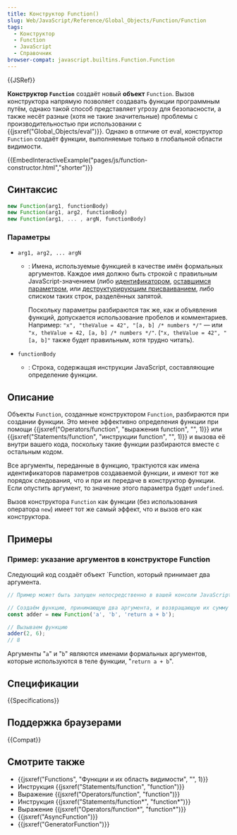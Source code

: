 ```yaml
---
title: Конструктор Function()
slug: Web/JavaScript/Reference/Global_Objects/Function/Function
tags:
  - Конструктор
  - Function
  - JavaScript
  - Справочник
browser-compat: javascript.builtins.Function.Function
---
```

{{JSRef}}

**Конструктор `Function`** создаёт новый **объект** `Function`. Вызов конструктора напрямую позволяет создавать функции программным путём, однако такой способ представляет угрозу для безопасности, а также несёт разные (хотя не такие значительные) проблемы с производительностью при использовании с {{jsxref("Global_Objects/eval")}}. Однако в отличие от eval, конструктор `Function` создаёт функции, выполняемые только в глобальной области видимости.

{{EmbedInteractiveExample("pages/js/function-constructor.html","shorter")}}

## Синтаксис

```js
new Function(arg1, functionBody)
new Function(arg1, arg2, functionBody)
new Function(arg1, ... , argN, functionBody)
```

### Параметры

- `arg1, arg2, ... argN`

  - : Имена, используемые функцией в качестве имён формальных аргументов. Каждое имя должно быть строкой с правильным JavaScript-значением (либо [идентификатором](/ru/docs/Glossary/Identifier), [оставшимся параметром](/ru/docs/Web/JavaScript/Reference/Functions/rest_parameters), или [деструктурирующим присваиванием](/ru/docs/Web/JavaScript/Reference/Operators/Destructuring_assignment), либо списком таких строк, разделённых запятой.

    Поскольку параметры разбираются так же, как и объявления функций, допускается использование пробелов и комментариев. Например: `"x", "theValue = 42", "[a, b] /* numbers */"` — или `"x, theValue = 42, [a, b] /* numbers */"`. (`"x, theValue = 42", "[a, b]"` также будет правильным, хотя трудно читать).

- `functionBody`
  - : Строка, содержащая инструкции JavaScript, составляющие определение функции.

## Описание

Объекты `Function`, созданные конструктором `Function`, разбираются при создании функции. Это менее эффективно определения функции при помощи {{jsxref("Operators/function", "выражения function", "", 1)}} или {{jsxref("Statements/function", "инструкции function", "", 1)}} и вызова её внутри вашего кода, поскольку такие функции разбираются вместе с остальным кодом.

Все аргументы, переданные в функцию, трактуются как имена идентификаторов параметров создаваемой функции, и имеют тот же порядок следования, что и при их передаче в конструктор функции. Если опустить аргумент, то значение этого параметра будет `undefined`.

Вызов конструктора `Function` как функции (без использования оператора `new`) имеет тот же самый эффект, что и вызов его как конструктора.

## Примеры

### Пример: указание аргументов в конструкторе Function

Следующий код создаёт объект `Function, который принимает два аргумента.

```js
// Пример может быть запущен непосредственно в вашей консоли JavaScript

// Создаём функцию, принимающую два аргумента, и возвращающую их сумму
const adder = new Function('a', 'b', 'return a + b');

// Вызываем функцию
adder(2, 6);
// 8
```

Аргументы "`a`" и "`b`" являются именами формальных аргументов, которые используются в теле функции, "`return a + b`".

## Спецификации

{{Specifications}}

## Поддержка браузерами

{{Compat}}

## Смотрите также

- {{jsxref("Functions", "Функции и их область видимости", "", 1)}}
- Инструкция {{jsxref("Statements/function", "function")}}
- Выражение {{jsxref("Operators/function", "function")}}
- Инструкция {{jsxref("Statements/function*", "function*")}}
- Выражение {{jsxref("Operators/function*", "function*")}}
- {{jsxref("AsyncFunction")}}
- {{jsxref("GeneratorFunction")}}
